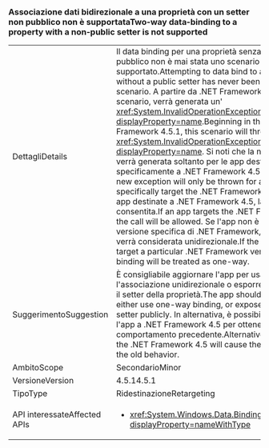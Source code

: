 ### <a name="two-way-data-binding-to-a-property-with-a-non-public-setter-is-not-supported"></a><span data-ttu-id="24ea9-101">Associazione dati bidirezionale a una proprietà con un setter non pubblico non è supportata</span><span class="sxs-lookup"><span data-stu-id="24ea9-101">Two-way data-binding to a property with a non-public setter is not supported</span></span>

|   |   |
|---|---|
|<span data-ttu-id="24ea9-102">Dettagli</span><span class="sxs-lookup"><span data-stu-id="24ea9-102">Details</span></span>|<span data-ttu-id="24ea9-103">Il data binding per una proprietà senza un setter pubblico non è mai stata uno scenario supportato.</span><span class="sxs-lookup"><span data-stu-id="24ea9-103">Attempting to data bind to a property without a public setter has never been a supported scenario.</span></span> <span data-ttu-id="24ea9-104">A partire da .NET Framework 4.5.1, questo scenario, verrà generata un' <xref:System.InvalidOperationException?displayProperty=name>.</span><span class="sxs-lookup"><span data-stu-id="24ea9-104">Beginning in the .NET Framework 4.5.1, this scenario will throw an <xref:System.InvalidOperationException?displayProperty=name>.</span></span> <span data-ttu-id="24ea9-105">Si noti che la nuova eccezione verrà generata soltanto per le app destinate specificamente a .NET Framework 4.5.1.</span><span class="sxs-lookup"><span data-stu-id="24ea9-105">Note that this new exception will only be thrown for apps that specifically target the .NET Framework 4.5.1.</span></span> <span data-ttu-id="24ea9-106">Per le app destinate a .NET Framework 4.5, la chiamata sarà consentita.</span><span class="sxs-lookup"><span data-stu-id="24ea9-106">If an app targets the .NET Framework 4.5, the call will be allowed.</span></span> <span data-ttu-id="24ea9-107">Se l'app non è destinata a una versione specifica di .NET Framework, l'associazione verrà considerata unidirezionale.</span><span class="sxs-lookup"><span data-stu-id="24ea9-107">If the app does not target a particular .NET Framework version, the binding will be treated as one-way.</span></span>|
|<span data-ttu-id="24ea9-108">Suggerimento</span><span class="sxs-lookup"><span data-stu-id="24ea9-108">Suggestion</span></span>|<span data-ttu-id="24ea9-109">È consigliabile aggiornare l'app per usare l'associazione unidirezionale o esporre pubblicamente il setter della proprietà.</span><span class="sxs-lookup"><span data-stu-id="24ea9-109">The app should be updated to either use one-way binding, or expose the property's setter publicly.</span></span> <span data-ttu-id="24ea9-110">In alternativa, è possibile destinare l'app a .NET Framework 4.5 per ottenere il comportamento precedente.</span><span class="sxs-lookup"><span data-stu-id="24ea9-110">Alternatively, targeting the .NET Framework 4.5 will cause the app to exhibit the old behavior.</span></span>|
|<span data-ttu-id="24ea9-111">Ambito</span><span class="sxs-lookup"><span data-stu-id="24ea9-111">Scope</span></span>|<span data-ttu-id="24ea9-112">Secondario</span><span class="sxs-lookup"><span data-stu-id="24ea9-112">Minor</span></span>|
|<span data-ttu-id="24ea9-113">Versione</span><span class="sxs-lookup"><span data-stu-id="24ea9-113">Version</span></span>|<span data-ttu-id="24ea9-114">4.5.1</span><span class="sxs-lookup"><span data-stu-id="24ea9-114">4.5.1</span></span>|
|<span data-ttu-id="24ea9-115">Tipo</span><span class="sxs-lookup"><span data-stu-id="24ea9-115">Type</span></span>|<span data-ttu-id="24ea9-116">Ridestinazione</span><span class="sxs-lookup"><span data-stu-id="24ea9-116">Retargeting</span></span>|
|<span data-ttu-id="24ea9-117">API interessate</span><span class="sxs-lookup"><span data-stu-id="24ea9-117">Affected APIs</span></span>|<ul><li><xref:System.Windows.Data.BindingMode.TwoWay?displayProperty=nameWithType></li></ul>|


